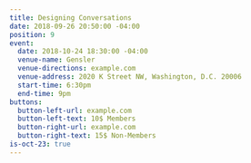 ```yaml
---
title: Designing Conversations
date: 2018-09-26 20:50:00 -04:00
position: 9
event:
  date: 2018-10-24 18:30:00 -04:00
  venue-name: Gensler
  venue-directions: example.com
  venue-address: 2020 K Street NW, Washington, D.C. 20006
  start-time: 6:30pm
  end-time: 9pm
buttons:
  button-left-url: example.com
  button-left-text: 10$ Members
  button-right-url: example.com
  button-right-text: 15$ Non-Members
is-oct-23: true
---
```


